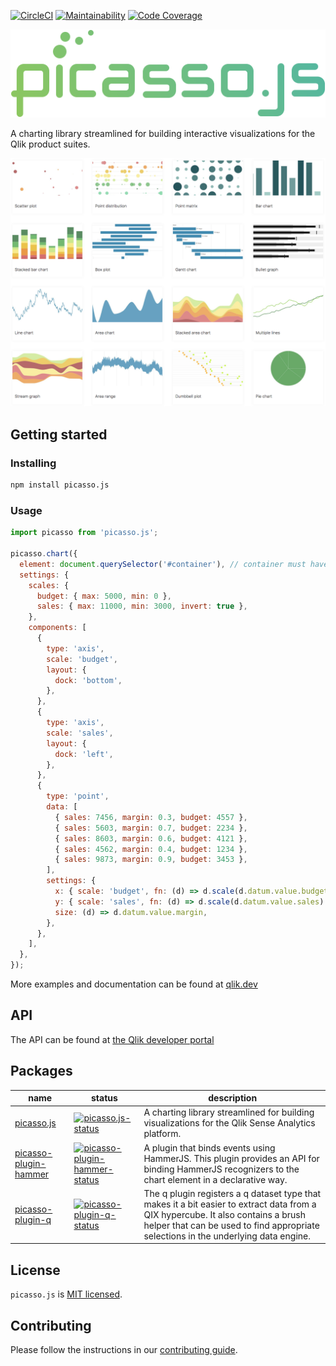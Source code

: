 [![CircleCI](https://circleci.com/gh/qlik-oss/picasso.js.svg?style=shield)](https://circleci.com/gh/qlik-oss/picasso.js)
[![Maintainability](https://qlty.sh/gh/qlik-oss/projects/picasso.js/maintainability.svg)](https://qlty.sh/gh/qlik-oss/projects/picasso.js)
[![Code Coverage](https://qlty.sh/gh/qlik-oss/projects/picasso.js/coverage.svg)](https://qlty.sh/gh/qlik-oss/projects/picasso.js)

![picasso.js](docs/assets/picassojs.png)

A charting library streamlined for building interactive visualizations for the Qlik product suites.

[![Examples](docs/assets/examples.png)](https://qlik.dev)

## Getting started

### Installing

```sh
npm install picasso.js
```

### Usage

```js
import picasso from 'picasso.js';

picasso.chart({
  element: document.querySelector('#container'), // container must have a width and height specified
  settings: {
    scales: {
      budget: { max: 5000, min: 0 },
      sales: { max: 11000, min: 3000, invert: true },
    },
    components: [
      {
        type: 'axis',
        scale: 'budget',
        layout: {
          dock: 'bottom',
        },
      },
      {
        type: 'axis',
        scale: 'sales',
        layout: {
          dock: 'left',
        },
      },
      {
        type: 'point',
        data: [
          { sales: 7456, margin: 0.3, budget: 4557 },
          { sales: 5603, margin: 0.7, budget: 2234 },
          { sales: 8603, margin: 0.6, budget: 4121 },
          { sales: 4562, margin: 0.4, budget: 1234 },
          { sales: 9873, margin: 0.9, budget: 3453 },
        ],
        settings: {
          x: { scale: 'budget', fn: (d) => d.scale(d.datum.value.budget) },
          y: { scale: 'sales', fn: (d) => d.scale(d.datum.value.sales) },
          size: (d) => d.datum.value.margin,
        },
      },
    ],
  },
});
```

More examples and documentation can be found at [qlik.dev](https://qlik.dev)

## API

The API can be found at [the Qlik developer portal](https://qlik.dev/apis/javascript/picassojs)

## Packages

| name                    | status                                                       | description                                                                                                                                                                                                             |
| ----------------------- | ------------------------------------------------------------ | ----------------------------------------------------------------------------------------------------------------------------------------------------------------------------------------------------------------------- |
| [picasso.js]            | [![picasso.js-status]][picasso.js-npm]                       | A charting library streamlined for building visualizations for the Qlik Sense Analytics platform.                                                                                                                       |
| [picasso-plugin-hammer] | [![picasso-plugin-hammer-status]][picasso-plugin-hammer-npm] | A plugin that binds events using HammerJS. This plugin provides an API for binding HammerJS recognizers to the chart element in a declarative way.                                                                      |
| [picasso-plugin-q]      | [![picasso-plugin-q-status]][picasso-plugin-q-npm]           | The q plugin registers a q dataset type that makes it a bit easier to extract data from a QIX hypercube. It also contains a brush helper that can be used to find appropriate selections in the underlying data engine. |

## License

`picasso.js` is [MIT licensed](./LICENSE).

[picasso.js]: https://github.com/qlik-oss/picasso.js
[picasso.js-status]: https://img.shields.io/npm/v/picasso.js.svg
[picasso.js-npm]: https://www.npmjs.com/package/picasso.js
[picasso-plugin-hammer]: https://github.com/qlik-oss/picasso.js
[picasso-plugin-hammer-status]: https://img.shields.io/npm/v/picasso-plugin-hammer.svg
[picasso-plugin-hammer-npm]: https://www.npmjs.com/package/picasso-plugin-hammer
[picasso-plugin-q]: https://github.com/qlik-oss/picasso.js
[picasso-plugin-q-status]: https://img.shields.io/npm/v/picasso-plugin-q.svg
[picasso-plugin-q-npm]: https://www.npmjs.com/package/picasso-plugin-q

## Contributing

Please follow the instructions in our [contributing guide](./.github/CONTRIBUTING.md).
